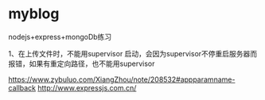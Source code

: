 # myblog
nodejs+express+mongoDb练习

1、在上传文件时，不能用supervisor 启动，会因为supervisor不停重启服务器而报错，如果有重定向路径，也不能用supervisor


https://www.zybuluo.com/XiangZhou/note/208532#appparamname-callback
http://www.expressjs.com.cn/